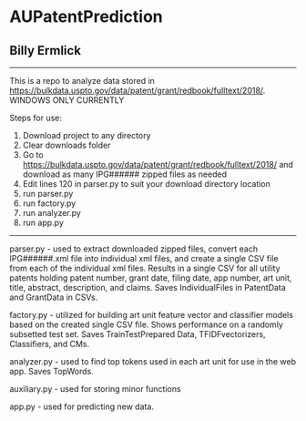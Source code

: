 # AUPatentPrediction
## Billy Ermlick
****************************************************************************
This is a repo to analyze data stored in https://bulkdata.uspto.gov/data/patent/grant/redbook/fulltext/2018/. 
WINDOWS ONLY CURRENTLY

Steps for use:
1) Download project to any directory
2) Clear downloads folder
3) Go to https://bulkdata.uspto.gov/data/patent/grant/redbook/fulltext/2018/ and download as many IPG###### zipped files as needed
4) Edit lines 120 in parser.py to suit your download directory location
5) run parser.py 
6) run factory.py
7) run analyzer.py
8) run app.py 

*****************************************************************************
parser.py - used to extract downloaded zipped files, convert each IPG######.xml file into individual xml files, and create a single CSV file from each of the individual xml files. Results in a single CSV for all utility patents holding patent number, grant date, filing date, app number, art unit, title, abstract, description, and claims. Saves IndividualFiles in PatentData and GrantData in CSVs. 

factory.py - utilized for building art unit feature vector and classifier models based on the created single CSV file. Shows performance on a randomly subsetted test set. Saves TrainTestPrepared Data, TFIDFvectorizers, Classifiers, and CMs.

analyzer.py - used to find top tokens used in each art unit for use in the web app. Saves TopWords.

auxiliary.py - used for storing minor functions

app.py - used for predicting new data. 
